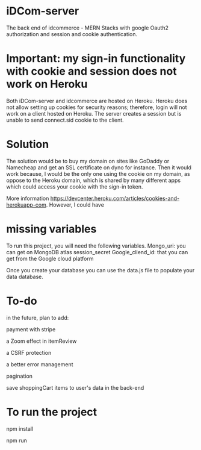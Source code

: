 # iDCom-server
The back end of idcommerce - MERN Stacks with google Oauth2 authorization and session and cookie authentication.

# Important: my sign-in functionality with cookie and session  does not work on Heroku 
Both iDCom-server and idcommerce are hosted on Heroku.
Heroku does not allow setting up cookies for security reasons; therefore,
login will not work on a client hosted on Heroku. The server creates a session
but is unable to send connect.sid cookie to the client.

# Solution
The solution would be to buy my domain on sites like GoDaddy or Namecheap
and get an SSL certificate on dyno for instance. Then it would work because, I would
be the only one using the cookie on my domain, as oppose to the Heroku domain, which is
shared by many different apps which could access your cookie with the sign-in token.

More information https://devcenter.heroku.com/articles/cookies-and-herokuapp-com.
However, I could have 


# missing variables
To run this project, you will need the following variables.
Mongo_uri: you can get on MongoDB atlas
session_secret
Google_cliend_id: that you can get from the Google cloud platform

Once you create your database you can use the data.js file to populate your data database.

# To-do
in the future, plan to add:

payment with stripe

a Zoom effect in itemReview

a CSRF protection

a better error management

pagination 

save shoppingCart items to user's data in the back-end

# To run the project

npm install

npm run 